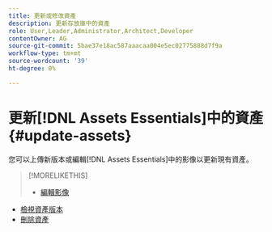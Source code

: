 ```yaml
---
title: 更新或修改資產
description: 更新存放庫中的資產
role: User,Leader,Administrator,Architect,Developer
contentOwner: AG
source-git-commit: 5bae37e18ac587aaacaa004e5ec02775888d7f9a
workflow-type: tm+mt
source-wordcount: '39'
ht-degree: 0%

---
```



# 更新[!DNL Assets Essentials]中的資產 {#update-assets}

您可以上傳新版本或編輯[!DNL Assets Essentials]中的影像以更新現有資產。

<!-- TBD: Discard this article if not too much unique content for it.
Merge the update asset part in manage assets or upload assets.
Edit images article.
Link to versioning once an asset is updated.
-->

>[!MORELIKETHIS]
>
>* [編輯影像](edit-images.md)
* [檢視資產版本](navigate-view.md#view-versions)
* [刪除資產](manage-organize.md#delete-assets)

